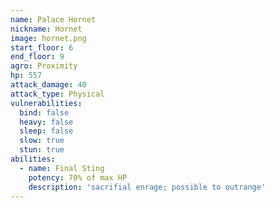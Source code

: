 ```yaml
---
name: Palace Hornet
nickname: Hornet
image: hornet.png
start_floor: 6
end_floor: 9
agro: Proximity
hp: 557
attack_damage: 40
attack_type: Physical
vulnerabilities:
  bind: false
  heavy: false
  sleep: false
  slow: true
  stun: true
abilities:
  - name: Final Sting
    potency: 70% of max HP
    description: 'sacrifial enrage; possible to outrange'
---
```

